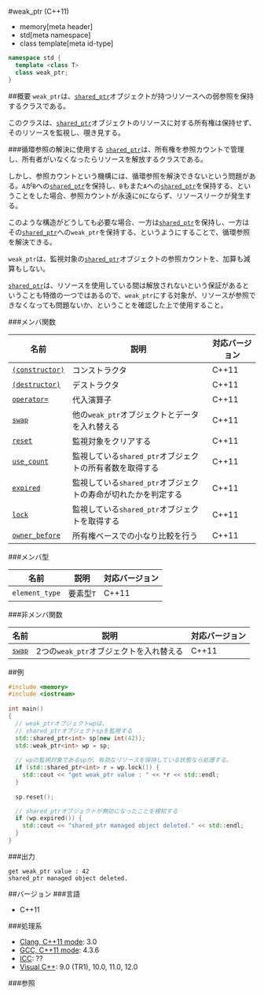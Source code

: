 #weak_ptr (C++11)
* memory[meta header]
* std[meta namespace]
* class template[meta id-type]

```cpp
namespace std {
  template <class T>
  class weak_ptr;
}
```

##概要
`weak_ptr`は、[`shared_ptr`](/reference/memory/shared_ptr.md)オブジェクトが持つリソースへの弱参照を保持するクラスである。

このクラスは、[`shared_ptr`](/reference/memory/shared_ptr.md)オブジェクトのリソースに対する所有権は保持せず、そのリソースを監視し、覗き見する。


###循環参照の解決に使用する
[`shared_ptr`](/reference/memory/shared_ptr.md)は、所有権を参照カウントで管理し、所有者がいなくなったらリソースを解放するクラスである。

しかし、参照カウントという機構には、循環参照を解決できないという問題がある。`A`が`B`への[`shared_ptr`](/reference/memory/shared_ptr.md)を保持し、`B`もまた`A`への[`shared_ptr`](/reference/memory/shared_ptr.md)を保持する、ということをした場合、参照カウントが永遠に`0`にならず、リソースリークが発生する。

このような構造がどうしても必要な場合、一方は[`shared_ptr`](/reference/memory/shared_ptr.md)を保持し、一方はその[`shared_ptr`](/reference/memory/shared_ptr.md)への`weak_ptr`を保持する、というようにすることで、循環参照を解決できる。

`weak_ptr`は、監視対象の[`shared_ptr`](/reference/memory/shared_ptr.md)オブジェクトの参照カウントを、加算も減算もしない。

[`shared_ptr`](/reference/memory/shared_ptr.md)は、リソースを使用している間は解放されないという保証があるということも特徴の一つではあるので、`weak_ptr`にする対象が、リソースが参照できなくなっても問題ないか、ということを確認した上で使用すること。


###メンバ関数

| 名前 | 説明 | 対応バージョン |
|-------------------------------------------|----------------------------------------------------------------|-------|
| [`(constructor)`](./weak_ptr/op_constructor.md) | コンストラクタ                                                 | C++11 |
| [`(destructor)`](./weak_ptr/op_destructor.md) | デストラクタ                                                   | C++11 |
| [`operator=`](./weak_ptr/op_assign.md)    | 代入演算子                                                     | C++11 |
| [`swap`](./weak_ptr/swap.md)              | 他の`weak_ptr`オブジェクトとデータを入れ替える                 | C++11 |
| [`reset`](./weak_ptr/reset.md)            | 監視対象をクリアする                                           | C++11 |
| [`use_count`](./weak_ptr/use_count.md)    | 監視している`shared_ptr`オブジェクトの所有者数を取得する       | C++11 |
| [`expired`](./weak_ptr/expired.md)        | 監視している`shared_ptr`オブジェクトの寿命が切れたかを判定する | C++11 |
| [`lock`](./weak_ptr/lock.md)              | 監視している`shared_ptr`オブジェクトを取得する                 | C++11 |
| [`owner_before`](./weak_ptr/owner_before.md) | 所有権ベースでの小なり比較を行う                            | C++11 |


###メンバ型

| 名前           | 説明      | 対応バージョン |
|----------------|-----------|-------|
| `element_type` | 要素型`T` | C++11 |


###非メンバ関数

| 名前 | 説明 | 対応バージョン |
|-----------------------------------|-----------------------------------------|-------|
| [`swap`](./weak_ptr/swap_free.md) | 2つの`weak_ptr`オブジェクトを入れ替える | C++11 |


##例
```cpp
#include <memory>
#include <iostream>
 
int main()
{
  // weak_ptrオブジェクトwpは、
  // shared_ptrオブジェクトspを監視する
  std::shared_ptr<int> sp(new int(42));
  std::weak_ptr<int> wp = sp;
 
  // wpの監視対象であるspが、有効なリソースを保持している状態なら処理する。
  if (std::shared_ptr<int> r = wp.lock()) {
    std::cout << "get weak_ptr value : " << *r << std::endl;
  }
 
  sp.reset();

  // shared_ptrオブジェクトが無効になったことを検知する
  if (wp.expired()) {
    std::cout << "shared_ptr managed object deleted." << std::endl;
  }
}
```

###出力
```
get weak_ptr value : 42
shared_ptr managed object deleted.
```

##バージョン
###言語
- C++11

###処理系
- [Clang, C++11 mode](/implementation.md#clang): 3.0
- [GCC, C++11 mode](/implementation.md#gcc): 4.3.6
- [ICC](/implementation.md#icc): ??
- [Visual C++](/implementation.md#visual_cpp): 9.0 (TR1), 10.0, 11.0, 12.0

###参照

